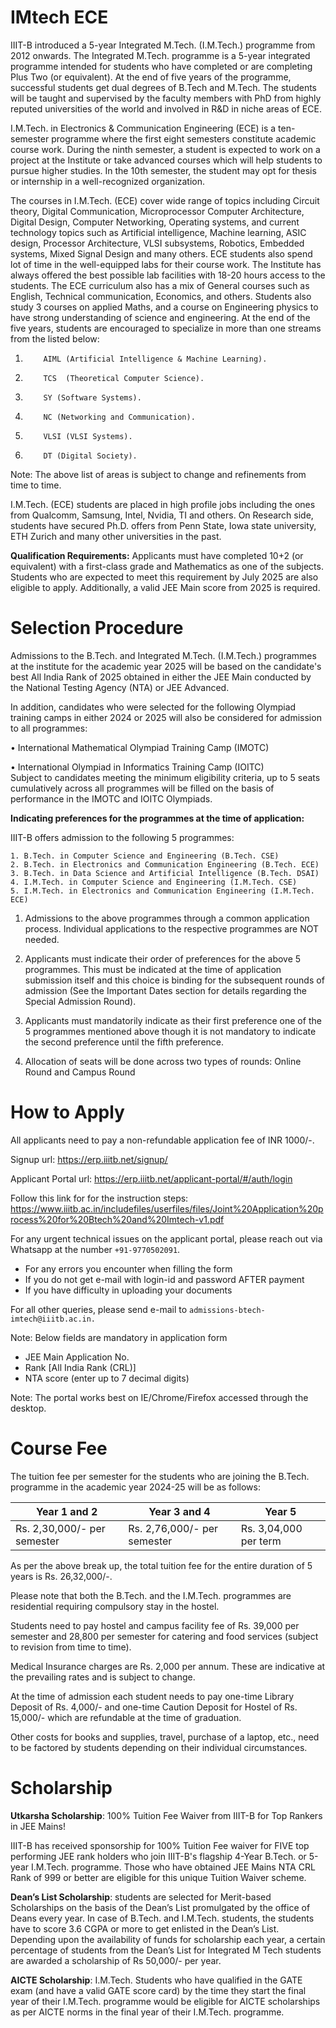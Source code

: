 # IMtech ECE

IIIT-B introduced a 5-year Integrated M.Tech. (I.M.Tech.) programme from 2012 onwards. The Integrated M.Tech. programme is a 5-year integrated programme intended for students who have completed or are completing Plus Two (or equivalent). At the end of five years of the programme, successful students get dual degrees of B.Tech and M.Tech. The students will be taught and supervised by the faculty members with PhD from highly reputed universities of the world and involved in R&D in niche areas of ECE.

 

I.M.Tech. in Electronics & Communication Engineering (ECE) is a ten-semester programme where the first eight semesters constitute academic course work. During the ninth semester, a student is expected to work on a project at the Institute or take advanced courses which will help students to pursue higher studies. In the 10th semester, the student may opt for thesis or internship in a well-recognized organization.

 

The courses in I.M.Tech. (ECE) cover wide range of topics including Circuit theory, Digital Communication, Microprocessor Computer Architecture, Digital Design, Computer Networking, Operating systems, and current technology topics such as Artificial intelligence, Machine learning, ASIC design, Processor Architecture, VLSI subsystems, Robotics, Embedded systems, Mixed Signal Design and many others. ECE students also spend lot of time in the well-equipped labs for their course work. The Institute has always offered the best possible lab facilities with 18-20 hours access to the students. The ECE curriculum also has a mix of General courses such as English, Technical communication, Economics, and others. Students also study 3 courses on applied Maths, and a course on Engineering physics to have strong understanding of science and engineering. At the end of the five years, students are encouraged to specialize in more than one streams from the listed below:

 

1.         AIML (Artificial Intelligence & Machine Learning).

2.         TCS  (Theoretical Computer Science).

3.         SY (Software Systems).

4.         NC (Networking and Communication).

5.         VLSI (VLSI Systems).

6.         DT (Digital Society).


Note: The above list of areas is subject to change and refinements from time to time.
 
I.M.Tech. (ECE) students are placed in high profile jobs including the ones from Qualcomm, Samsung, Intel, Nvidia, TI and others. On Research side, students have secured Ph.D. offers from Penn State, Iowa state university, ETH Zurich and many other universities in the past.

**Qualification Requirements:**
Applicants must have completed 10+2 (or equivalent) with a first-class grade and Mathematics as one of the subjects. Students who are expected to meet this requirement by July 2025 are also eligible to apply. Additionally, a valid JEE Main score from 2025 is required.

# Selection Procedure
Admissions to the B.Tech. and Integrated M.Tech. (I.M.Tech.) programmes at the institute for the academic year 2025 will be based on the candidate's best All India Rank of 2025 obtained in either the JEE Main conducted by the National Testing Agency (NTA) or JEE Advanced. 

In addition, candidates who were selected for the following Olympiad training camps in either 2024 or 2025 will also be considered for admission to all programmes:

• International Mathematical Olympiad Training Camp (IMOTC) 

 • International Olympiad in Informatics Training Camp (IOITC)  
  Subject to candidates meeting the minimum eligibility criteria, up to 5 seats cumulatively across all programmes will be filled on the basis of performance in the IMOTC and IOITC Olympiads.

**Indicating preferences for the programmes at the time of application:**

IIIT-B offers admission to the following 5 programmes:

    1. B.Tech. in Computer Science and Engineering (B.Tech. CSE) 
    2. B.Tech. in Electronics and Communication Engineering (B.Tech. ECE)
    3. B.Tech. in Data Science and Artificial Intelligence (B.Tech. DSAI) 
    4. I.M.Tech. in Computer Science and Engineering (I.M.Tech. CSE) 
    5. I.M.Tech. in Electronics and Communication Engineering (I.M.Tech. ECE)


1. Admissions to the above programmes through a common application process. Individual applications to the respective programmes are NOT needed. 

2. Applicants must indicate their order of preferences for the above 5 programmes. This must be indicated at the time of application submission itself and this choice is binding for the subsequent rounds of admission (See the Important Dates section for details regarding the Special Admission Round).

3. Applicants must mandatorily indicate as their first preference one of the 5 programmes mentioned above though it is not mandatory to indicate the second preference until the fifth preference.

4. Allocation of seats will be done across two types of rounds: Online Round and Campus Round


# How to Apply

All applicants need to pay a non-refundable application fee of INR 1000/-.

Signup url: https://erp.iiitb.net/signup/

Applicant Portal url: https://erp.iiitb.net/applicant-portal/#/auth/login

Follow this link for for the instruction steps: https://www.iiitb.ac.in/includefiles/userfiles/files/Joint%20Application%20process%20for%20Btech%20and%20Imtech-v1.pdf

For any urgent technical issues on the applicant portal, please reach out via Whatsapp at the number `+91-9770502091`.

* For any errors you encounter when filling the form    
* If you do not get e-mail with login-id and password AFTER payment
* If you have difficulty in uploading your documents

For all other queries, please send e-mail to `admissions-btech-imtech@iiitb.ac.in.`

Note: Below fields are mandatory in application form

* JEE Main Application No.
* Rank [All India Rank (CRL)]
* NTA score (enter up to 7 decimal digits)


Note: The portal works best on IE/Chrome/Firefox accessed through the desktop.

# Course Fee

The tuition fee per semester for the students who are joining the B.Tech. programme in the academic year 2024-25 will be as follows:

|Year 1 and 2|Year 3 and 4|Year 5|
|------|------|------|
Rs. 2,30,000/- per semester|Rs. 2,76,000/- per semester|Rs. 3,04,000 per term

As per the above break up, the total tuition fee for the entire duration of 5 years is Rs. 26,32,000/-. 


Please note that both the B.Tech. and the I.M.Tech. programmes are residential requiring compulsory stay in the hostel.

Students need to pay hostel and campus facility fee of Rs. 39,000 per semester and 28,800 per semester for catering and food services (subject to revision from time to time). 

Medical Insurance charges are Rs. 2,000 per annum. These are indicative at the prevailing rates and is subject to change.

At the time of admission each student needs to pay one-time Library Deposit of Rs. 4,000/- and one-time Caution Deposit for Hostel of Rs. 15,000/- which are refundable at the time of graduation.

Other costs for books and supplies, travel, purchase of a laptop, etc., need to be factored by students depending on their individual circumstances.

# Scholarship

**Utkarsha Scholarship**: 100% Tuition Fee Waiver from IIIT-B for Top Rankers in JEE Mains!

IIIT-B has received sponsorship for 100% Tuition Fee waiver for FIVE top performing JEE rank holders who join IIIT-B's flagship 4-Year B.Tech. or 5-year I.M.Tech. programme.  Those who have obtained JEE Mains NTA CRL Rank of 999 or better are eligible for this unique Tuition Waiver scheme.

**Dean’s List Scholarship**: students are selected for Merit-based Scholarships on the basis of the Dean’s List promulgated by the office of Deans every year. In case of B.Tech. and I.M.Tech. students, the students have to score 3.6 CGPA or more to get enlisted in the Dean’s List. Depending upon the availability of funds for scholarship each year, a certain percentage of students from the Dean’s List for Integrated M Tech students are awarded a scholarship of Rs 50,000/- per year.

**AICTE Scholarship**: I.M.Tech. Students who have qualified in the GATE exam (and have a valid GATE score card) by the time they start the final year of their I.M.Tech. programme would be eligible for AICTE scholarships as per AICTE norms in the final year of their I.M.Tech. programme.
